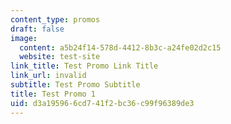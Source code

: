 ```yaml
---
content_type: promos
draft: false
image:
  content: a5b24f14-578d-4412-8b3c-a24fe02d2c15
  website: test-site
link_title: Test Promo Link Title
link_url: invalid
subtitle: Test Promo Subtitle
title: Test Promo 1
uid: d3a19596-6cd7-41f2-bc36-c99f96389de3
---
```

